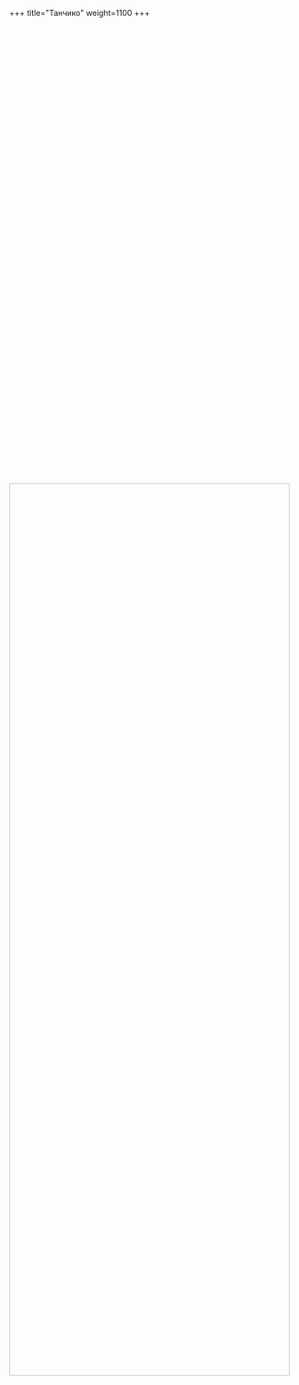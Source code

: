 +++
title="Танчико"
weight=1100
+++
<svg width="982" height="1600" xmlns="http://www.w3.org/2000/svg">
    <style>
        .group text { visibility: hidden; }
        .group:hover text { visibility: visible; }
    </style>
  <!-- Фоновое изображение -->
  <image href="https://return-avatars.leotsarev.ru/maps/tanchico.png" x="0" y="0" width="982" height="1600" />

  <defs>
    <filter id="text-bg" x="-5" y="-5" width="200" height="50">
      <feFlood flood-color="black" flood-opacity="0.8"/>
      <feComposite in2="SourceGraphic" operator="in"/>
      <feMorphology in="SourceAlpha" result="DILATED" operator="dilate" radius="2"/>
      <feMerge>
        <feMergeNode/>
        <feMergeNode in="SourceGraphic"/>
      </feMerge>
    </filter>
  </defs>

  <!-- Пример вставки сторонней SVG-иконки (здесь — простая звезда) 
  <g transform="translate(494, 313)" class="group">
    <polygon points="10,0 12,7 20,7 13.5,11.5 16,18 10,14 4,18 6.5,11.5 0,7 8,7"
             fill="gold" />
    <text x="10" y="30" font-size="12" text-anchor="middle" fill="white" filter="url(#text-bg)">Лагерь белоплащников</text>
    
  </g> -->

  <g class="group" transform="translate(494, 313)">
    <polygon points="0,10 20,10 10,0" fill="brown" />
    <rect x="2" y="10" width="16" height="10" fill="saddlebrown" />
    <text x="10" y="30" font-size="16" text-anchor="middle" fill="white" filter="url(#text-bg)">Лагерь белоплащников</text>
  </g>

  <g class="group" transform="translate(132, 532)">
    <rect x="4" y="4" width="12" height="12" fill="black" />
    <polygon points="4,16 16,16 10,24" fill="black"/>
    <text x="10" y="30" font-size="16" text-anchor="middle" fill="white" filter="url(#text-bg)">Вход в каменоломни</text>
  </g>

  <g class="group" transform="translate(440, 947)">
    <rect x="3" y="6" width="14" height="12" fill="peru" />
    <circle cx="10" cy="12" r="3" fill="burlywood" />
    <text x="10" y="30" font-size="16" text-anchor="middle" fill="white" filter="url(#text-bg)">Таверна «Три сливы»</text>
  </g>

  <g class="group" transform="translate(232, 990)">
    <rect x="3" y="6" width="14" height="12" fill="peru" />
    <circle cx="10" cy="12" r="3" fill="burlywood" />
    <text x="10" y="30" font-size="16" text-anchor="middle" fill="white" filter="url(#text-bg)">Таверна «Затмение»</text>
  </g>

  <g class="group" transform="translate(266, 686)">
        <rect x="4" y="8" width="12" height="10" fill="goldenrod" />
    <polygon points="4,8 10,0 16,8" fill="gold" />
    <text x="10" y="30" font-size="16" text-anchor="middle" fill="white" filter="url(#text-bg)">Особняк марат`дамани</text>
  </g>

  <g class="group" transform="translate(122, 1198)">
    <polygon points="0,10 20,10 10,0" fill="brown" />
    <rect x="2" y="10" width="16" height="10" fill="saddlebrown" />
  </g>

  <g class="group" transform="translate(142, 1218)">
    <polygon points="0,10 20,10 10,0" fill="brown" />
    <rect x="2" y="10" width="16" height="10" fill="saddlebrown" />
    <text x="10" y="30" font-size="16" text-anchor="middle" fill="white" filter="url(#text-bg)">Основной лагерь Предвестников</text>
  </g>

  <g class="group" transform="translate(108, 1214)">
    <polygon points="0,10 20,10 10,0" fill="brown" />
    <rect x="2" y="10" width="16" height="10" fill="saddlebrown" />
    <text x="10" y="30" font-size="16" text-anchor="middle" fill="white" filter="url(#text-bg)">Основной лагерь Предвестников</text>
  </g>

  <g class="group" transform="translate(442, 700)">
        <rect x="4" y="8" width="12" height="10" fill="goldenrod" />
    <polygon points="4,8 10,0 16,8" fill="gold" />
    <text x="10" y="30" font-size="16" text-anchor="middle" fill="white" filter="url(#text-bg)">Дворец панарха</text>
  </g>

  <g class="group" transform="translate(412, 847)">
        <rect x="4" y="8" width="12" height="10" fill="goldenrod" />
    <polygon points="4,8 10,0 16,8" fill="gold" />
    <text x="10" y="30" font-size="16" text-anchor="middle" fill="white" filter="url(#text-bg)">Дворец короля</text>
  </g>

  <g class="group" transform="translate(342, 847)">
    <rect x="4" y="4" width="12" height="12" fill="black" />
    <line x1="4" y1="10" x2="16" y2="10" stroke="white" stroke-width="1" />
    <text x="10" y="30" font-size="16" text-anchor="middle" fill="white" filter="url(#text-bg)">Подвал с выходом</text>
  </g>
</svg>
